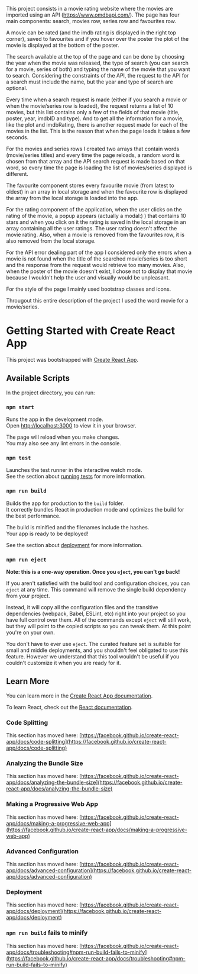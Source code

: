  This project consists in a movie rating website where the movies are
imported using an API (https://www.omdbapi.com/). The page has four main 
components: search, movies row, series row and favourites row. 

 A movie can be rated (and the imdb rating is displayed in the right top 
corner), saved to favourites and if you hover over the poster the plot of 
the movie is displayed at the bottom of the poster.   

 The search available at the top of the page and can be done by choosing 
the year when the movie was released, the type of search (you can  search 
for a movie, series of both) and typing the name of the movie that you 
want to search. Considering the constraints of the API, the request to the 
API for a search must include the name, but the year and type of search 
are optional.

Every time when a search request is made (either if you search a movie or 
when the movie/series row is loaded), the request returns a list of 10 
movies, but  this list contains only a few of the fields of that movie 
(title, poster, year, imdbID and type). And to get all the information for 
a movie, like the plot  and imdbRating, there is another request made for 
each of the movies in the list. This is the reason that when the page 
loads it takes a few seconds. 

For the movies and series rows I created two arrays that contain words 
(movie/series titles) and every time the page reloads, a random word is 
chosen from  that array and the API search request is made based on that 
word, so every time the page is loading the list of movies/series 
displayed is different.

The favourite component stores every favourite movie (from latest to 
oldest) in an array in local storage and when the favourite row is 
displayed the array  from the local storage is loaded into the app. 

For the rating component of the application, when the user clicks on the 
rating of the movie, a popup appears (actually a modal:) ) that contains 
10 stars and  when you click on it the rating is saved in the local 
storage in an array containing all the user ratings. The user rating 
doesn't affect the movie rating.  Also, when a movie is removed from the 
favourites row, it is also removed from the local storage.

For the API error dealing part of the app I considered only the errors 
when a movie is not found when the title of the searched movie/series is 
too short  and the response from the request would retrieve too many 
movies. Also, when the poster of the movie doesn't exist, I chose not to 
display that movie because I  wouldn't help the user and visually would be 
unpleasant. 

For the style of the page I mainly used bootstrap classes and icons. 

Througout this entire description of the project I used the word movie for 
a movie/series. 




# Getting Started with Create React App

This project was bootstrapped with [Create React App](https://github.com/facebook/create-react-app).

## Available Scripts

In the project directory, you can run:

### `npm start`

Runs the app in the development mode.\
Open [http://localhost:3000](http://localhost:3000) to view it in your browser.

The page will reload when you make changes.\
You may also see any lint errors in the console.

### `npm test`

Launches the test runner in the interactive watch mode.\
See the section about [running tests](https://facebook.github.io/create-react-app/docs/running-tests) for more information.

### `npm run build`

Builds the app for production to the `build` folder.\
It correctly bundles React in production mode and optimizes the build for the best performance.

The build is minified and the filenames include the hashes.\
Your app is ready to be deployed!

See the section about [deployment](https://facebook.github.io/create-react-app/docs/deployment) for more information.

### `npm run eject`

**Note: this is a one-way operation. Once you `eject`, you can't go back!**

If you aren't satisfied with the build tool and configuration choices, you can `eject` at any time. This command will remove the single build dependency from your project.

Instead, it will copy all the configuration files and the transitive dependencies (webpack, Babel, ESLint, etc) right into your project so you have full control over them. All of the commands except `eject` will still work, but they will point to the copied scripts so you can tweak them. At this point you're on your own.

You don't have to ever use `eject`. The curated feature set is suitable for small and middle deployments, and you shouldn't feel obligated to use this feature. However we understand that this tool wouldn't be useful if you couldn't customize it when you are ready for it.

## Learn More

You can learn more in the [Create React App documentation](https://facebook.github.io/create-react-app/docs/getting-started).

To learn React, check out the [React documentation](https://reactjs.org/).

### Code Splitting

This section has moved here: [https://facebook.github.io/create-react-app/docs/code-splitting](https://facebook.github.io/create-react-app/docs/code-splitting)

### Analyzing the Bundle Size

This section has moved here: [https://facebook.github.io/create-react-app/docs/analyzing-the-bundle-size](https://facebook.github.io/create-react-app/docs/analyzing-the-bundle-size)

### Making a Progressive Web App

This section has moved here: [https://facebook.github.io/create-react-app/docs/making-a-progressive-web-app](https://facebook.github.io/create-react-app/docs/making-a-progressive-web-app)

### Advanced Configuration

This section has moved here: [https://facebook.github.io/create-react-app/docs/advanced-configuration](https://facebook.github.io/create-react-app/docs/advanced-configuration)

### Deployment

This section has moved here: [https://facebook.github.io/create-react-app/docs/deployment](https://facebook.github.io/create-react-app/docs/deployment)

### `npm run build` fails to minify

This section has moved here: [https://facebook.github.io/create-react-app/docs/troubleshooting#npm-run-build-fails-to-minify](https://facebook.github.io/create-react-app/docs/troubleshooting#npm-run-build-fails-to-minify)
